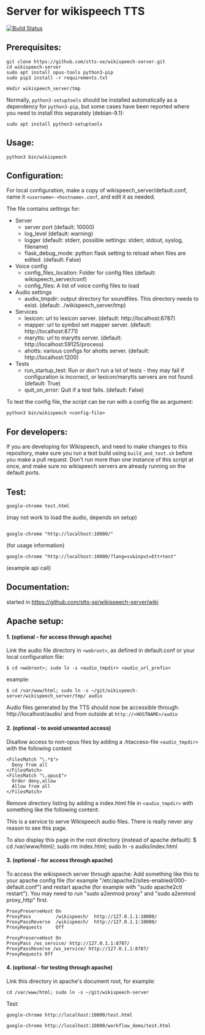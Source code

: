 # Server for wikispeech TTS

[![Build Status](https://travis-ci.org/stts-se/wikispeech-server.svg?branch=master)](https://travis-ci.org/stts-se/wikispeech-server)

## Prerequisites:
```
git clone https://github.com/stts-se/wikispeech-server.git
cd wikispeech-server
sudo apt install opus-tools python3-pip
sudo pip3 install -r requirements.txt

mkdir wikispeech_server/tmp
```

Normally, `python3-setuptools` should be installed automatically as a dependency for `python3-pip`, but some cases have been reported where you need to install this separately (debian-9.1):

```
sudo apt install python3-setuptools
```

## Usage:
```
python3 bin/wikispeech
```

## Configuration:

For local configuration, make a copy of wikispeech_server/default.conf,
name it ```<username>-<hostname>.conf```, and edit it as needed.

The file contains settings for:
* Server
  * server port (default: 10000)
  * log_level (default: warning)
  * logger (default: stderr, possible settings: stderr, stdout, syslog, filename)
  * flask_debug_mode: python flask setting to reload when files are edited. (default: False)
* Voice config
  * config_files_location: Folder for config files (default: wikispeech_server/conf)
  * config_files: A list of voice config files to load
* Audio settings
  * audio_tmpdir: output directory for soundfiles. This directory needs to exist. (default: ./wikispeech_server/tmp)
* Services
  * lexicon: url to lexicon server. (default: http://localhost:8787)
  * mapper: url to symbol set mapper server. (default: http://localhost:8771)
  * marytts: url to marytts server. (default: http://localhost:59125/process)
  * ahotts: various configs for ahotts server. (default: http://localhost:1200)
* Tests
  * run_startup_test: Run or don't run a lot of tests - they may fail if configuration is incorrect, or lexicon/marytts servers are not found. (default: True)
  * quit_on_error: Quit if a test fails. (default: False)

To test the config file, the script can be run with a config file as argument:
```
python3 bin/wikispeech <config-file>
```

## For developers:

If you are developing for Wikispeech, and need to make changes to this repository, make sure you run a test build using `build_and_test.sh` before you make a pull request. Don't run more than one instance of this script at once, and make sure no wikispeech servers are already running on the default ports.


## Test:

```
google-chrome test.html
```
(may not work to load the audio, depends on setup)

```

google-chrome "http://localhost:10000/"
```
(for usage information)

```
google-chrome "http://localhost:10000/?lang=sv&input=Ett+test"
```
(example api call)


## Documentation:

started in https://github.com/stts-se/wikispeech-server/wiki


## Apache setup:

#### 1. (optional - for access through apache)
Link the audio file directory in ```<webroot>```, as defined in default.conf or your local configuration file:
```
$ cd <webroot>; sudo ln -s <audio_tmpdir> <audio_url_prefix>
```

example:
```
$ cd /var/www/html; sudo ln -s ~/git/wikispeech-server/wikispeech_server/tmp/ audio
```

Audio files generated by the TTS should now be accessible through: http://localhost/audio/ and from outside at ```http://<HOSTNAME>/audio```



#### 2. (optional - to avoid unwanted access)

Disallow access to non-opus files by adding a .htaccess-file ```<audio_tmpdir>``` with the following content

```
<FilesMatch "\.*$">
  Deny from all
</FilesMatch>
<FilesMatch "\.opus$">
  Order deny,allow
  Allow from all
</FilesMatch>
```

Remove directory listing by adding a index.html file in ```<audio_tmpdir>``` with something like the following content:

This is a service to serve Wikispeech audio files. There is really never any reason to see this page.

To also display this page in the root directory (instead of apache default): $ cd /var/www/html/; sudo rm index.html; sudo ln -s audio/index.html

#### 3. (optional - for access through apache)


To access the wikispeech server through apache:
Add something like this to your apache config file (for example "/etc/apache2/sites-enabled/000-default.conf") and restart
apache (for example with "sudo apache2ctl restart"). You may need to run "sudo a2enmod proxy" and  "sudo a2enmod proxy_http" first.

```
ProxyPreserveHost On
ProxyPass         /wikispeech/  http://127.0.1.1:10000/
ProxyPassReverse  /wikispeech/  http://127.0.1.1:10000/
ProxyRequests     Off

ProxyPreserveHost On
ProxyPass /ws_service/ http://127.0.1.1:8787/
ProxyPassReverse /ws_service/ http://127.0.1.1:8787/
ProxyRequests Off
```

#### 4. (optional - for testing through apache)

Link this directory in apache's document root, for example: 
```
cd /var/www/html; sudo ln -s ~/git/wikispeech-server
```

Test:
```
google-chrome http://localhost:10000/test.html
```
```
google-chrome http://localhost:10000/workflow_demo/test.html
```
